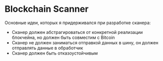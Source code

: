 # Blockchain Scanner

Основные идеи, которых я придерживался при разработке сканера:

- Сканер должен абстрагироваться от конкретной реализации блокчейна, но должен быть совместим с Bitcoin
- Сканер не должен заниматься отправкой данных в шину, он должен отправлять данные в обработчик 
- Сканер должен быть отказоустойчивым